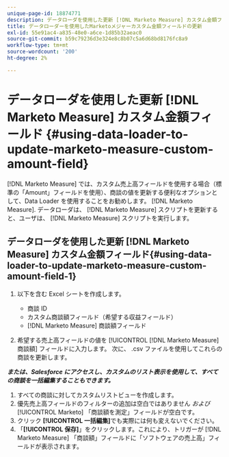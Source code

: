 ```yaml
---
unique-page-id: 18874771
description: データローダを使用した更新 [!DNL Marketo Measure] カスタム金額フィールド — [!DNL Marketo Measure]  — 製品ドキュメント
title: データローダーを使用したMarketoメジャーカスタム金額フィールドの更新
exl-id: 55e91ac4-a835-48e0-a6ce-1d85b32aeac0
source-git-commit: b59c79236d3e324e8c8b07c5a6d68bd8176fc8a9
workflow-type: tm+mt
source-wordcount: '200'
ht-degree: 2%

---
```


# データローダを使用した更新 [!DNL Marketo Measure] カスタム金額フィールド {#using-data-loader-to-update-marketo-measure-custom-amount-field}

[!DNL Marketo Measure] では、カスタム売上高フィールドを使用する場合（標準の「Amount」フィールドを使用）、商談の値を更新する便利なオプションとして、Data Loader を使用することをお勧めします。 [!DNL Marketo Measure]. データローダは、 [!DNL Marketo Measure] スクリプトを更新すると、ユーザは、 [!DNL Marketo Measure] スクリプトを実行します。

## データローダを使用した更新 [!DNL Marketo Measure] カスタム金額フィールド{#using-data-loader-to-update-marketo-measure-custom-amount-field-1}

1. 以下を含む Excel シートを作成します。

   * 商談 ID
   * カスタム商談額フィールド（希望する収益フィールド）
   * [!DNL Marketo Measure] 商談額フィールド

1. 希望する売上高フィールドの値を [!UICONTROL [!DNL Marketo Measure] 商談額] フィールドに入力します。 次に、 .csv ファイルを使用してこれらの商談を更新します。

**_または、Salesforce にアクセスし、カスタムのリスト表示を使用して、すべての商談を一括編集することもできます。_**

1. すべての商談に対してカスタムリストビューを作成します。
1. 優先売上高フィールドのフィルターの追加は空白ではありません _および_ [!UICONTROL Marketo] 「商談額を測定」フィールドが空白です。
1. クリック **[!UICONTROL 一括編集]**&#x200B;でも実際には何も変えないでください。
1. 「**[!UICONTROL 保存]**」をクリックします。これにより、トリガーが [!DNL Marketo Measure] 「商談額」フィールドに「ソフトウェアの売上高」フィールドが表示されます。
